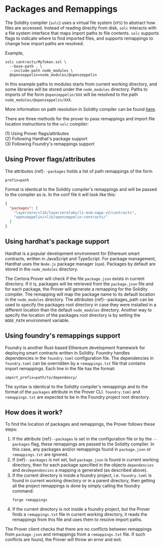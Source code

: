 # Packages and Remappings

The Solidity compiler (`solc`) uses a virtual file system (`VFS`) to abstract how
files are accessed. Instead of reading directly from disk, `solc` interacts with a
file system interface that maps import paths to file contents. 
`solc` supports flags to indicate where to find imported files, and supports remappings to change 
how import paths are resolved.  

Example,
```shell
solc contracts/MyToken.sol \
  --base-path . \
  --include-path node_modules \
  @openzeppelin=node_modules/@openzeppelin

```
In this example paths to modules starts from current working directory, and some libraries will be stored under 
the `node_modules` directory. Paths to imports of the form `@openzeppelin/XXX` will be resolved to the path
 `node_modules/@openzeppelin/XXX`.

More information on path resolution in Solidity compiler can be found  [here](https://docs.soliditylang.org/en/latest/path-resolution.html).  

There are three methods for the prover to pass remappings and import file location instructions 
to the `solc` compiler:   

\(1\) Using Prover flags/attributes  
\(2\) Following Hardhat's package support  
\(3\) Following Foundry's remappings support

## Using Prover flags/attributes

The attributes {ref}`--packages` holds a list of path remappings of the form 
```text
prefix=path
```
Format is identical to the Solidity compiler's remappings and will be passed to the compiler as is.
In the conf file it will look like this:

```json
{
  "packages": [
    "layerzero/=lib/layerzerolabs/lz-evm-oapp-v2/contracts",
    "openzeppelin/=lib/openzeppelin-contracts/"
  ]
}
```

## Using hardhat's package support
Hardhat is a popular development environment for Ethereum smart contracts, written in JavaScript and TypeScript.
For package management, Hardhat uses the `Node.js` package manager (`npm`). Packages by default are stored in 
the `node_modules` directory.

The Certora Prover will check if  the file `package.json` exists in current directory. 
If it is, packages will be retrieved from the `package.json` file and for each package, the Prover will generate a remapping
for the Solidity compiler. The remapping will map the package name to its default location in the `node_modules` directory.
The attributes {ref}--packages_path can be used to specify the packages root directory in
case they were installed in a different location than the default `node_modules` directory. 
Another way to specify the location of the packages root directory is by setting the `NODE_PATH` environment variable.


## Using foundry's remappings support
Foundry is another Rust-based Ethereum development framework for deploying smart 
contracts written in Solidity. 
Foundry handles dependencies in the `foundry.toml` configuration file. The dependencies in `foundry.toml` can be 
overridden by a `remappings.txt` file that contains import remappings. Each line in the file has the format:  
```text
import_prefix=path/to/dependency/
```
The syntax is identical to the Solidity compiler's remappings and to the format of the  `packages` attribute in the Prover CLI.
`foundry.toml` and `remappings.txt` are expected to be in the Foundry project root directory.

## How does it work?

To find the location of packages and remappings, the Prover follows these steps:
1. If the attribute {ref}`--packages` is set in the configuration file or by the `--packages` flag,
   these remappings are passed to the Solidity compiler. In this case, any packages and/or remappings found in `package.json` or `remappings.txt` are ignored.
2. If {ref}`--packages` is not set, but `package.json` is found in current working directory, then for each package
   specified in the objects `dependencies` and `devDependencies` a mapping is generated (as described above).
3. If the current directory is inside a foundry project, i.e. `foundry.toml` is found in current working directory or in a parent directory, 
   then getting all the project remappings is done by simply calling the foundry command:
   ```shell
   forge remappings
   ```
4. If the current directory is not inside a foundry project, but the Prover finds a `remappings.txt` file in current working directory,
   it reads the remappings from this file and uses them to resolve import paths.

The Prover client checks that there are no conflicts between remappings from `package.json` and remappings from a `remappings.txt` file.
If such conflicts are found, the Prover will throw an error and exit.
